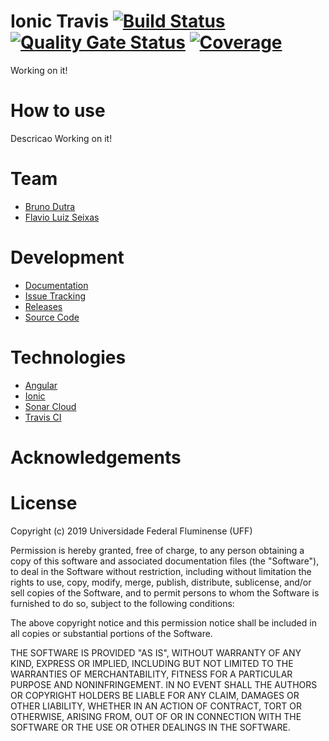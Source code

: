 # Ionic Travis [![Build Status](https://travis-ci.com/brunodutr/ionic-travis.svg?branch=master)](https://travis-ci.com/brunodutr/ionic-travis) [![Quality Gate Status](https://sonarcloud.io/api/project_badges/measure?project=IonicTravis&metric=alert_status)](https://sonarcloud.io/dashboard?id=IonicTravis) [![Coverage](https://sonarcloud.io/api/project_badges/measure?project=IonicTravis&metric=coverage)](https://sonarcloud.io/dashboard?id=IonicTravis)

Working on it!

# How to use

Descricao
Working on it!

# Team

* [Bruno Dutra](https://github.com/brunodutr/) 
* [Flavio Luiz Seixas](http://lattes.cnpq.br/4319951805195534)

# Development

* [Documentation](https://github.com/brunodutr/ionic-travis/wiki)
* [Issue Tracking](https://github.com/brunodutr/ionic-travis/issues)
* [Releases](https://github.com/brunodutr/ionic-travis/releases)
* [Source Code](https://github.com/brunodutr/ionic-travis)

# Technologies

* [Angular](https://angular.io/)
* [Ionic](https://ionicframework.com/)
* [Sonar Cloud](https://sonarcloud.io) 
* [Travis CI](https://travis-ci.com/) 

# Acknowledgements


# License

Copyright (c) 2019 Universidade Federal Fluminense (UFF)

Permission is hereby granted, free of charge, to any person obtaining a copy of this software and associated documentation files (the "Software"), to deal in the Software without restriction, including without limitation the rights to use, copy, modify, merge, publish, distribute, sublicense, and/or sell copies of the Software, and to permit persons to whom the Software is furnished to do so, subject to the following conditions:

The above copyright notice and this permission notice shall be included in all copies or substantial portions of the Software.

THE SOFTWARE IS PROVIDED "AS IS", WITHOUT WARRANTY OF ANY KIND, EXPRESS OR IMPLIED, INCLUDING BUT NOT LIMITED TO THE WARRANTIES OF MERCHANTABILITY, FITNESS FOR A PARTICULAR PURPOSE AND NONINFRINGEMENT. IN NO EVENT SHALL THE AUTHORS OR COPYRIGHT HOLDERS BE LIABLE FOR ANY CLAIM, DAMAGES OR OTHER LIABILITY, WHETHER IN AN ACTION OF CONTRACT, TORT OR OTHERWISE, ARISING FROM, OUT OF OR IN CONNECTION WITH THE SOFTWARE OR THE USE OR OTHER DEALINGS IN THE SOFTWARE.
